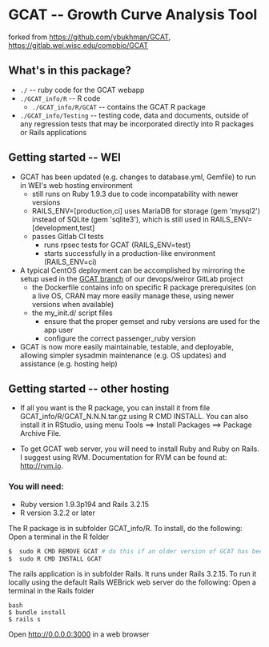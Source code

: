 # GCAT -- Growth Curve Analysis Tool

forked from https://github.com/ybukhman/GCAT, https://gitlab.wei.wisc.edu/compbio/GCAT

## What's in this package?

- `./` -- ruby code for the GCAT webapp
- `./GCAT_info/R` -- R code 
  - `./GCAT_info/R/GCAT` -- contains the GCAT R package
- `./GCAT_info/Testing` -- testing code, data and documents, outside of any regression tests that may be incorporated directly into R packages or Rails applications 

## Getting started -- WEI

- GCAT has been updated (e.g. changes  to database.yml, Gemfile) to run in WEI's web hosting environment
  - still runs on Ruby 1.9.3 due to code incompatability with newer versions
  - RAILS_ENV=[production,ci] uses MariaDB for storage (gem 'mysql2') instead of SQLite (gem 'sqlite3'), which is still used in RAILS_ENV=[development,test]
  - passes Gitlab CI tests
     - runs rpsec tests for GCAT (RAILS_ENV=test)
     - starts successfully in a production-like environment (RAILS_ENV=ci)
- A typical CentOS deployment can be accomplished by mirroring the setup used in the [GCAT branch](https://gitlab.wei.wisc.edu/devops/weiror/blob/GCAT/) of our devops/weiror GitLab project
  - the Dockerfile contains info on specific R package prerequisites (on a live OS, CRAN may more easily manage these, using newer versions when available)
  - the my_init.d/ script files 
     - ensure that the proper gemset and ruby versions are used for the app user
     - configure the correct passenger_ruby version
- GCAT is now more easily maintainable, testable, and deployable, allowing simpler sysadmin maintenance (e.g. OS updates) and assistance (e.g. hosting help)

## Getting started -- other hosting

- If all you want is the R package, you can install it from file GCAT_info/R/GCAT_N.N.N.tar.gz using R CMD INSTALL. You can also install it in RStudio, using menu Tools ==> Install Packages ==> Package Archive File.

- To get GCAT web server, you will need to install Ruby and Ruby on Rails. I suggest using RVM. Documentation for RVM can be found at: http://rvm.io.

### You will need: 
- Ruby version 1.9.3p194 and Rails 3.2.15
- R version 3.2.2 or later

The R package is in subfolder GCAT_info/R. To install, do the following:
Open a terminal in the R folder

```bash
$  sudo R CMD REMOVE GCAT # do this if an older version of GCAT has been installed
$  sudo R CMD INSTALL GCAT
```

The rails application is in subfolder Rails.  It runs under Rails 3.2.15.  To run it locally using the default Rails WEBrick web server do the following:
Open a terminal in the Rails folder 

```
bash
$ bundle install
$ rails s
```

Open http://0.0.0.0:3000 in a web browser

